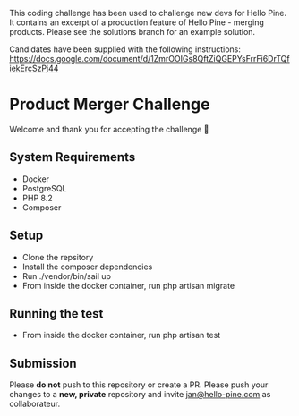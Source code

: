 This coding challenge has been used to challenge new devs for Hello Pine. 
It contains an excerpt of a production feature of Hello Pine - merging products.
Please see the solutions branch for an example solution.

Candidates have been supplied with the following instructions:
https://docs.google.com/document/d/1ZmrOOIGs8QftZiQGEPYsFrrFi6DrTQfiekErcSzPj44

# Product Merger Challenge

Welcome and thank you for accepting the challenge 🚀

## System Requirements
- Docker
- PostgreSQL
- PHP 8.2
- Composer

## Setup
- Clone the repsitory
- Install the composer dependencies
- Run ./vendor/bin/sail up
- From inside the docker container, run php artisan migrate

## Running the test
- From inside the docker container, run php artisan test

## Submission
Please **do not** push to this repository or create a PR. Please push your changes to a **new, private** repository and invite jan@hello-pine.com as collaborateur.
